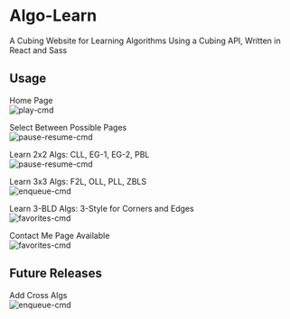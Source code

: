 # Algo-Learn
A Cubing Website for Learning Algorithms Using a Cubing API, Written in React and Sass

## Usage
Home Page\
![play-cmd](./img/sb-play.png)

Select Between Possible Pages\
![pause-resume-cmd](./img/sb-pause-resume.png)

Learn 2x2 Algs: CLL, EG-1, EG-2, PBL\
![pause-resume-cmd](./img/sb-skip.png)

Learn 3x3 Algs: F2L, OLL, PLL, ZBLS \
![enqueue-cmd](./img/sb-queue.png)

Learn 3-BLD Algs: 3-Style for Corners and Edges\
![favorites-cmd](./img/sb-favorites.png)

Contact Me Page Available\
![favorites-cmd](./img/sb-favorites2.png)

## Future Releases
Add Cross Algs\
![enqueue-cmd](./img/sb-queue.png)
